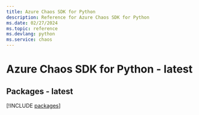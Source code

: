 ```yaml
---
title: Azure Chaos SDK for Python
description: Reference for Azure Chaos SDK for Python
ms.date: 02/27/2024
ms.topic: reference
ms.devlang: python
ms.service: chaos
---
```

# Azure Chaos SDK for Python - latest
## Packages - latest
[!INCLUDE [packages](chaos-index.md)]